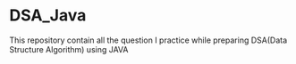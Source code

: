 # DSA_Java
This repository contain all the question I practice while preparing DSA(Data Structure Algorithm) using JAVA
